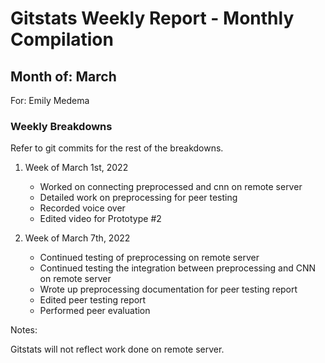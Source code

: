 # Gitstats Weekly Report - Monthly Compilation

## Month of: March

For: Emily Medema

### Weekly Breakdowns

Refer to git commits for the rest of the breakdowns.

1) Week of March 1st, 2022

   - Worked on connecting preprocessed and cnn on remote server
   - Detailed work on preprocessing for peer testing
   - Recorded voice over
   - Edited video for Prototype #2

2) Week of March 7th, 2022

   - Continued testing of preprocessing on remote server
   - Continued testing the integration between preprocessing and CNN on remote server
   - Wrote up preprocessing documentation for peer testing report
   - Edited peer testing report
   - Performed peer evaluation

Notes:

Gitstats will not reflect work done on remote server.
